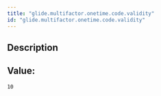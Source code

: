 ```yaml
---
title: "glide.multifactor.onetime.code.validity"
id: "glide.multifactor.onetime.code.validity"
---
```

## Description



## Value: 
```
10
```